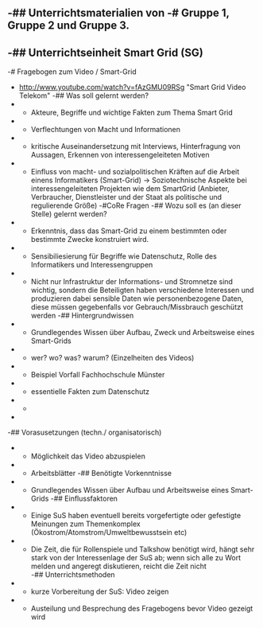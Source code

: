 -## Unterrichtsmaterialien von
-# Gruppe 1, Gruppe 2 und Gruppe 3.
-
-## Unterrichtseinheit Smart Grid (SG)
-
-# Fragebogen zum Video / Smart-Grid
- http://www.youtube.com/watch?v=fAzGMU09RSg "Smart Grid Video Telekom"
-##  Was soll gelernt werden?
-   * Akteure, Begriffe und wichtige Fakten zum Thema Smart Grid
-   * Verflechtungen von Macht und Informationen
-   * kritische Auseinandersetzung mit Interviews, Hinterfragung von Aussagen, Erkennen von interessengeleiteten Motiven
-   *  Einfluss von macht- und sozialpolitischen Kräften auf die Arbeit einens Informatikers (Smart-Grid) -> Soziotechnische Aspekte bei interessengeleiteten Projekten wie dem SmartGrid  (Anbieter, Verbraucher, Dienstleister und der Staat als politische und regulierende Größe)
-#CoRe Fragen
-## Wozu soll es (an dieser Stelle) gelernt werden?
-   * Erkenntnis, dass das Smart-Grid zu einem bestimmten oder bestimmte Zwecke  konstruiert wird.
-   * Sensibiliesierung für Begriffe wie Datenschutz, Rolle des Informatikers und Interessengruppen
-   * Nicht nur Infrastruktur der  Informations- und Stromnetze sind wichtig, sondern die Beteiligten haben  verschiedene Interessen und  produzieren dabei sensible Daten wie personenbezogene Daten, diese müssen gegebenfalls vor Gebrauch/Missbrauch geschützt werden
-## Hintergrundwissen 
-   * Grundlegendes Wissen über Aufbau, Zweck und Arbeitsweise eines Smart-Grids
-   * wer? wo? was? warum? (Einzelheiten des Videos) 
-   * Beispiel Vorfall Fachhochschule Münster 
-   * essentielle Fakten zum Datenschutz
-   * 
-   
-## Vorasusetzungen (techn./ organisatorisch)
-   * Möglichkeit das Video abzuspielen
-   * Arbeitsblätter 
-## Benötigte Vorkenntnisse
-   * Grundlegendes Wissen über Aufbau und Arbeitsweise eines Smart-Grids
-## Einflussfaktoren
-   * Einige SuS haben eventuell bereits vorgefertigte oder gefestigte Meinungen zum Themenkomplex (Ökostrom/Atomstrom/Umweltbewusstsein etc)
-   * Die Zeit, die für Rollenspiele und Talkshow benötigt wird, hängt sehr stark von der Interessenlage der SuS ab; wenn sich alle zu Wort melden und angeregt diskutieren, reicht die Zeit nicht  
-## Unterrichtsmethoden
-   * kurze Vorbereitung der SuS: Video zeigen 
-   * Austeilung und Besprechung des Fragebogens bevor Video gezeigt wird

